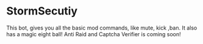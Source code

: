 # StormSecutiy
This bot, gives you all the basic mod commands, like mute, kick ,ban. It also has a magic eight ball!  Anti Raid and Captcha Verifier is coming soon!
